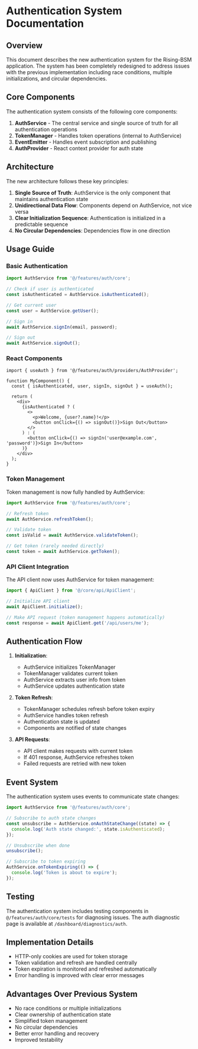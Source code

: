 # Authentication System Documentation

## Overview

This document describes the new authentication system for the Rising-BSM application. The system has been completely redesigned to address issues with the previous implementation including race conditions, multiple initializations, and circular dependencies.

## Core Components

The authentication system consists of the following core components:

1. **AuthService** - The central service and single source of truth for all authentication operations
2. **TokenManager** - Handles token operations (internal to AuthService)
3. **EventEmitter** - Handles event subscription and publishing
4. **AuthProvider** - React context provider for auth state

## Architecture

The new architecture follows these key principles:

1. **Single Source of Truth**: AuthService is the only component that maintains authentication state
2. **Unidirectional Data Flow**: Components depend on AuthService, not vice versa
3. **Clear Initialization Sequence**: Authentication is initialized in a predictable sequence
4. **No Circular Dependencies**: Dependencies flow in one direction

## Usage Guide

### Basic Authentication

```typescript
import AuthService from '@/features/auth/core';

// Check if user is authenticated
const isAuthenticated = AuthService.isAuthenticated();

// Get current user
const user = AuthService.getUser();

// Sign in
await AuthService.signIn(email, password);

// Sign out
await AuthService.signOut();
```

### React Components

```tsx
import { useAuth } from '@/features/auth/providers/AuthProvider';

function MyComponent() {
  const { isAuthenticated, user, signIn, signOut } = useAuth();
  
  return (
    <div>
      {isAuthenticated ? (
        <>
          <p>Welcome, {user?.name}!</p>
          <button onClick={() => signOut()}>Sign Out</button>
        </>
      ) : (
        <button onClick={() => signIn('user@example.com', 'password')}>Sign In</button>
      )}
    </div>
  );
}
```

### Token Management

Token management is now fully handled by AuthService:

```typescript
import AuthService from '@/features/auth/core';

// Refresh token
await AuthService.refreshToken();

// Validate token
const isValid = await AuthService.validateToken();

// Get token (rarely needed directly)
const token = await AuthService.getToken();
```

### API Client Integration

The API client now uses AuthService for token management:

```typescript
import { ApiClient } from '@/core/api/ApiClient';

// Initialize API client
await ApiClient.initialize();

// Make API request (token management happens automatically)
const response = await ApiClient.get('/api/users/me');
```

## Authentication Flow

1. **Initialization**: 
   - AuthService initializes TokenManager
   - TokenManager validates current token
   - AuthService extracts user info from token
   - AuthService updates authentication state

2. **Token Refresh**:
   - TokenManager schedules refresh before token expiry
   - AuthService handles token refresh
   - Authentication state is updated
   - Components are notified of state changes

3. **API Requests**:
   - API client makes requests with current token
   - If 401 response, AuthService refreshes token
   - Failed requests are retried with new token

## Event System

The authentication system uses events to communicate state changes:

```typescript
import AuthService from '@/features/auth/core';

// Subscribe to auth state changes
const unsubscribe = AuthService.onAuthStateChange((state) => {
  console.log('Auth state changed:', state.isAuthenticated);
});

// Unsubscribe when done
unsubscribe();

// Subscribe to token expiring
AuthService.onTokenExpiring(() => {
  console.log('Token is about to expire');
});
```

## Testing

The authentication system includes testing components in `@/features/auth/core/tests` for diagnosing issues. The auth diagnostic page is available at `/dashboard/diagnostics/auth`.

## Implementation Details

- HTTP-only cookies are used for token storage
- Token validation and refresh are handled centrally
- Token expiration is monitored and refreshed automatically
- Error handling is improved with clear error messages

## Advantages Over Previous System

- No race conditions or multiple initializations
- Clear ownership of authentication state
- Simplified token management
- No circular dependencies
- Better error handling and recovery
- Improved testability
